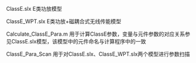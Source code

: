 
ClassE.slx
E类功放模型

ClassE_WPT.slx
E类功放+磁耦合式无线传能模型

Calculate_ClassE_Para.m 
用于计算ClassE参数，变量与元件参数的对应关系参见ClassE.slx模型，该模型中的元件命名与计算程序中的一致

ClassE_Para_Scan 
用于对ClassE.slx、ClassE_WPT.slx两个模型进行参数扫描

